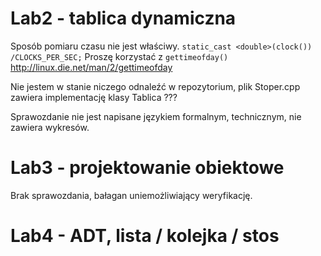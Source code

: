 # Lab2 - tablica dynamiczna

Sposób pomiaru czasu nie jest właściwy.
``static_cast <double>(clock()) /CLOCKS_PER_SEC;``
Proszę korzystać z ``gettimeofday()`` http://linux.die.net/man/2/gettimeofday

Nie jestem w stanie niczego odnaleźć w repozytorium, plik Stoper.cpp zawiera
implementację klasy Tablica ???

Sprawozdanie nie jest napisane językiem formalnym, technicznym, nie zawiera wykresów.

# Lab3 - projektowanie obiektowe

Brak sprawozdania, bałagan uniemożliwiający weryfikację.

# Lab4 - ADT, lista / kolejka / stos
